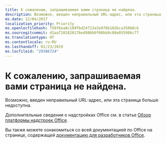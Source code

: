 ```yaml
---
title: К сожалению, запрашиваемая вами страница не найдена.
description: Возможно, введен неправильный URL-адрес, или эта страница больше недоступна.
ms.date: 12/04/2017
localization_priority: Priority
ms.openlocfilehash: f50f6ea8c189fbd24713a3e976b102bca350b8c6
ms.sourcegitcommit: d1aa7201820176ed986b9f00bb9c88e055906c77
ms.translationtype: HT
ms.contentlocale: ru-RU
ms.lasthandoff: 01/23/2019
ms.locfileid: "29386724"
---
```

# <a name="were-sorry-we-cant-find-the-page-you-requested"></a>К сожалению, запрашиваемая вами страница не найдена.

Возможно, введен неправильный URL-адрес, или эта страница больше недоступна.  

Дополнительные сведения о надстройках Office см. в статье [Обзор платформы надстроек Office](https://docs.microsoft.com/office/dev/add-ins/overview/office-add-ins).

Вы также можете ознакомиться со всей документацией по Office на странице, содержащей [документацию для разработчиков Office](https://developer.microsoft.com/office/docs).

